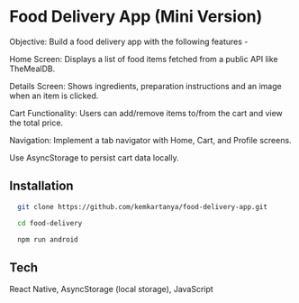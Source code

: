 
# Food Delivery App (Mini Version)

Objective: Build a food delivery app with the following features -

Home Screen: Displays a list of food items fetched from a public API like TheMealDB.

Details Screen: Shows ingredients, preparation instructions and an image when an item is clicked.

Cart Functionality: Users can add/remove items to/from the cart and view the total price.

Navigation: Implement a tab navigator with Home, Cart, and Profile screens.

Use AsyncStorage to persist cart data locally.


## Installation


```bash
  git clone https://github.com/kemkartanya/food-delivery-app.git

  cd food-delivery

  npm run android
```
    
## Tech

React Native, AsyncStorage (local storage), JavaScript

